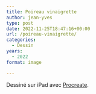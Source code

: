 ```yaml
---
title: Poireau vinaigrette
author: jean-yves
type: post
date: 2022-11-25T18:47:16+00:00
url: /poireau-vinaigrette/
categories:
  - Dessin
years:
  - 2022
format: image

---
```

Dessiné sur iPad avec [Procreate](https://procreate.com/).
